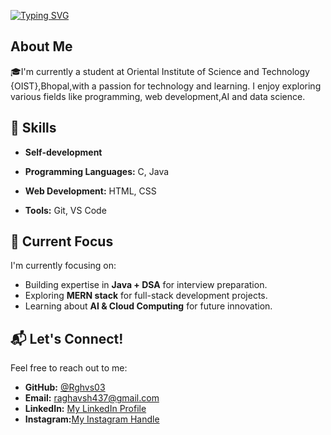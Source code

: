 [![Typing SVG](https://readme-typing-svg.demolab.com?font=Poppins&weight=700&size=21&pause=1000&width=435&lines=%F0%9F%91%8B+Hi%2C+My+Name+is+Raghav+!+(%40Rghvs03);%F0%9F%92%A1+Learning.+Coding.+Growing.+%F0%9F%9A%80)](https://git.io/typing-svg)

## About Me
 🎓I'm currently a student at Oriental Institute of Science and Technology {OIST},Bhopal,with a passion for technology and learning. I enjoy exploring various fields like programming, web development,AI and data science.

## 💼 Skills
- **Self-development**
- **Programming Languages:** C, Java 

- **Web Development:** HTML, CSS
- **Tools:** Git, VS Code

## 🚀 Current Focus
I'm currently focusing on:
- Building expertise in **Java + DSA** for interview preparation.
- Exploring **MERN stack** for full-stack development projects.
- Learning about **AI & Cloud Computing** for future innovation.

## 📬 Let's Connect!
Feel free to reach out to me:
- **GitHub:** [@Rghvs03](https://github.com/Rghvs03)
- **Email:**  [raghavsh437@gmail.com](mailto:raghavsh437@gmail.com)
- **LinkedIn:** [My LinkedIn Profile](linkedin.com/in/raghav-sharma-tech)
- **Instagram:**[My Instagram Handle](https://www.instagram.com/raghav_sharma._03?igsh=YW1oNnN6NW0yMXpu)

              
